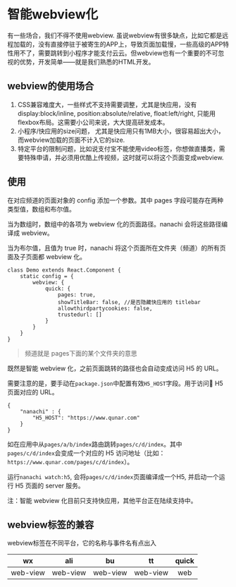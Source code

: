 # 智能webview化

有一些场合，我们不得不使用webview. 虽说webview有很多缺点，比如它都是远程加载的，没有直接停驻于被寄生的APP上，导致页面加载慢，一些高级的APP特性用不了，需要跳转到小程序才能支付云云。但webview也有一个重要的不可忽视的优势，开发简单——就是我们熟悉的HTML开发。

## webview的使用场合

1. CSS兼容难度大，一些样式不支持需要调整，尤其是快应用，没有display:block/inline, position:absolute/relative, float:left/right,  只能用flexbox布局。这需要小公司来说，大大提高研发成本。
2. 小程序/快应用的size问题， 尤其是快应用只有1MB大小，很容易超出大小，而webview加载的页面不计入它的size.
3. 特定平台的限制问题，比如说支付宝不能使用video标签，你想做直播类，需要特殊申请，并必须用优酷上传视频，这时就可以将这个页面变成webview.

## 使用

在对应频道的页面对象的 config 添加一个参数。其中 pages 字段可能存在两种类型值，数组和布尔值。

当为数组时，数组中的各项为 webview 化的页面路径。nanachi 会将这些路径编译成 webview。

当为布尔值，且值为 true 时，nanachi 将这个页面所在文件夹（频道）的所有页面及子页面都 webview 化。


```
class Demo extends React.Component {
    static config = {
        webview: {
            quick: {
                pages: true,  
                showTitleBar: false, //是否隐藏快应用的 titlebar
                allowthirdpartycookies: false,
                trustedurl: []
            }
        }
    }
}
```

>  频道就是 pages下面的某个文件夹的意思


既然是智能 webview 化，之前页面跳转的路径也会自动变成访问 H5 的 URL。


需要注意的是，要手动在`package.json`中配置有效`H5_HOST`字段。用于访问 H5 页面对应的 URL。

```
{
    "nanachi" : {
        "H5_HOST": "https://www.qunar.com"
    }
}
```

如在应用中从`pages/a/b/index`路由跳转`pages/c/d/index`。其中`pages/c/d/index`会变成一个对应的 H5 访问地址（比如：`https://www.qunar.com/pages/c/d/index`）。

运行`nanachi watch:h5`, 会将`pages/c/d/index`页面编译成一个H5, 并启动一个运行 H5 页面的 server 服务。

注：智能 webview 化目前只支持快应用，其他平台正在陆续支持中。


## webview标签的兼容

webview标签在不同平台，它的名称与事件名有点出入

|wx	    |ali    |	  bu   |tt | quick  |
|:-----:|:------:|:------:|:------:|:-------:|
|web-view| web-view|web-view|web-view  |web |
